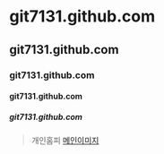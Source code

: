 
# git7131.github.com
## git7131.github.com
### git7131.github.com
#### git7131.github.com
##### git7131.github.com

>개인홈피
[메인이미지](https://github.com/git7131/git7131.github.com/img/busan.jpg)
